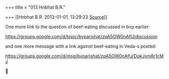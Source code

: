 +++
title = "013 Hnbhat B.R."

+++
[[Hnbhat B.R.	2013-01-01, 13:29:23 [Source](https://groups.google.com/g/bvparishat/c/61H1QsFqBX4)]]



One more link to the question of beef-eating discussed in bvp earlier:

  

<https://groups.google.com/d/topic/bvparishat/zpA5OW0nAfU/discussion>  

  

and one more message with a link against beef-eating in Veda-s posted:  

  

<https://groups.google.com/d/msg/bvparishat/zpA5OW0nAfU/DokJxm8r1cMJ>  

  

  



